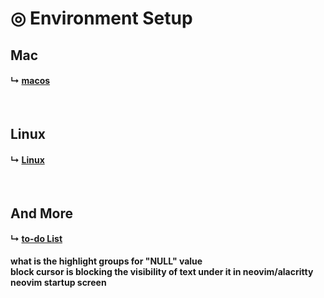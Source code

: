 

# &#x25ce; Environment Setup


## Mac 
#### &#x21b3; [macos](./OS/macos.md)
<br />

## Linux
#### &#x21b3; [Linux](./OS/linux.md)
<br />

## And More
#### &#x21b3; [to-do List](./OS/list.md)
**what is the highlight groups for "NULL" value** <br>
**block cursor is blocking the visibility of text under it in neovim/alacritty** <br> 
**neovim startup screen**
